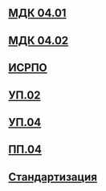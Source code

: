 
## [МДК 04.01](https://disk.yandex.ru/d/TmFNozUlVXjtDA)
## [МДК 04.02](https://disk.yandex.ru/d/742t9t7L_BGqNQ)
## [ИСРПО](https://disk.yandex.ru/d/FGqEkPw1jxKVKQ)
## [УП.02](https://disk.yandex.ru/d/UK91rdgRpNFQng)
## [УП.04](https://disk.yandex.ru/d/b3oqsOjXb6XeCQ)
## [ПП.04](https://disk.yandex.ru/d/DvK8fnJntemO3Q)
## [Стандартизация](https://disk.yandex.ru/d/R9LROJ2pTDuDkA)